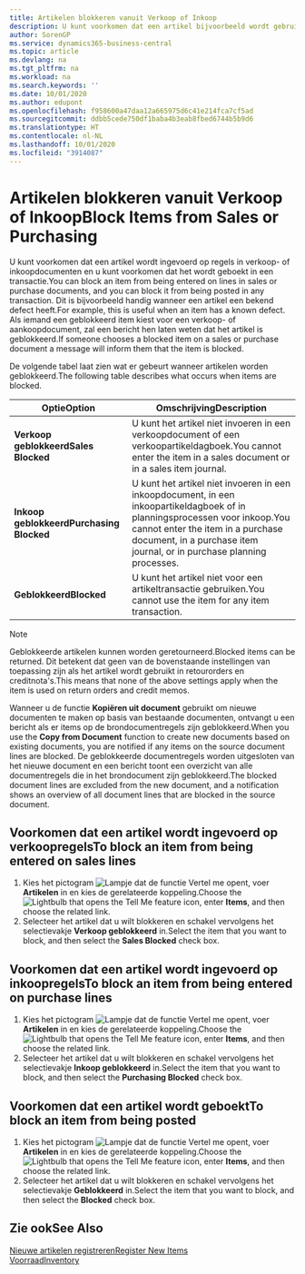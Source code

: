 ```yaml
---
title: Artikelen blokkeren vanuit Verkoop of Inkoop
description: U kunt voorkomen dat een artikel bijvoorbeeld wordt gebruikt in verkoop- of inkoopdocumenten.
author: SorenGP
ms.service: dynamics365-business-central
ms.topic: article
ms.devlang: na
ms.tgt_pltfrm: na
ms.workload: na
ms.search.keywords: ''
ms.date: 10/01/2020
ms.author: edupont
ms.openlocfilehash: f958600a47daa12a665975d6c41e214fca7cf5ad
ms.sourcegitcommit: ddbb5cede750df1baba4b3eab8fbed6744b5b9d6
ms.translationtype: HT
ms.contentlocale: nl-NL
ms.lasthandoff: 10/01/2020
ms.locfileid: "3914087"
---
```

# <a name="block-items-from-sales-or-purchasing"></a><span data-ttu-id="2b71a-103">Artikelen blokkeren vanuit Verkoop of Inkoop</span><span class="sxs-lookup"><span data-stu-id="2b71a-103">Block Items from Sales or Purchasing</span></span>
<span data-ttu-id="2b71a-104">U kunt voorkomen dat een artikel wordt ingevoerd op regels in verkoop- of inkoopdocumenten en u kunt voorkomen dat het wordt geboekt in een transactie.</span><span class="sxs-lookup"><span data-stu-id="2b71a-104">You can block an item from being entered on lines in sales or purchase documents, and you can block it from being posted in any transaction.</span></span> <span data-ttu-id="2b71a-105">Dit is bijvoorbeeld handig wanneer een artikel een bekend defect heeft.</span><span class="sxs-lookup"><span data-stu-id="2b71a-105">For example, this is useful when an item has a known defect.</span></span> <span data-ttu-id="2b71a-106">Als iemand een geblokkeerd item kiest voor een verkoop- of aankoopdocument, zal een bericht hen laten weten dat het artikel is geblokkeerd.</span><span class="sxs-lookup"><span data-stu-id="2b71a-106">If someone chooses a blocked item on a sales or purchase document a message will inform them that the item is blocked.</span></span>

<span data-ttu-id="2b71a-107">De volgende tabel laat zien wat er gebeurt wanneer artikelen worden geblokkeerd.</span><span class="sxs-lookup"><span data-stu-id="2b71a-107">The following table describes what occurs when items are blocked.</span></span>  

|<span data-ttu-id="2b71a-108">Optie</span><span class="sxs-lookup"><span data-stu-id="2b71a-108">Option</span></span>|<span data-ttu-id="2b71a-109">Omschrijving</span><span class="sxs-lookup"><span data-stu-id="2b71a-109">Description</span></span>|  
|--------------------|------------|  
|<span data-ttu-id="2b71a-110">**Verkoop geblokkeerd**</span><span class="sxs-lookup"><span data-stu-id="2b71a-110">**Sales Blocked**</span></span>|<span data-ttu-id="2b71a-111">U kunt het artikel niet invoeren in een verkoopdocument of een verkoopartikeldagboek.</span><span class="sxs-lookup"><span data-stu-id="2b71a-111">You cannot enter the item in a sales document or in a sales item journal.</span></span>|  
|<span data-ttu-id="2b71a-112">**Inkoop geblokkeerd**</span><span class="sxs-lookup"><span data-stu-id="2b71a-112">**Purchasing Blocked**</span></span>|<span data-ttu-id="2b71a-113">U kunt het artikel niet invoeren in een inkoopdocument, in een inkoopartikeldagboek of in planningsprocessen voor inkoop.</span><span class="sxs-lookup"><span data-stu-id="2b71a-113">You cannot enter the item in a purchase document, in a purchase item journal, or in purchase planning processes.</span></span>|  
|<span data-ttu-id="2b71a-114">**Geblokkeerd**</span><span class="sxs-lookup"><span data-stu-id="2b71a-114">**Blocked**</span></span>|<span data-ttu-id="2b71a-115">U kunt het artikel niet voor een artikeltransactie gebruiken.</span><span class="sxs-lookup"><span data-stu-id="2b71a-115">You cannot use the item for any item transaction.</span></span>|  

> [!NOTE]
> <span data-ttu-id="2b71a-116">Geblokkeerde artikelen kunnen worden geretourneerd.</span><span class="sxs-lookup"><span data-stu-id="2b71a-116">Blocked items can be returned.</span></span> <span data-ttu-id="2b71a-117">Dit betekent dat geen van de bovenstaande instellingen van toepassing zijn als het artikel wordt gebruikt in retourorders en creditnota's.</span><span class="sxs-lookup"><span data-stu-id="2b71a-117">This means that none of the above settings apply when the item is used on return orders and credit memos.</span></span>

<span data-ttu-id="2b71a-118">Wanneer u de functie **Kopiëren uit document** gebruikt om nieuwe documenten te maken op basis van bestaande documenten, ontvangt u een bericht als er items op de brondocumentregels zijn geblokkeerd.</span><span class="sxs-lookup"><span data-stu-id="2b71a-118">When you use the **Copy from Document** function to create new documents based on existing documents, you are notified if any items on the source document lines are blocked.</span></span> <span data-ttu-id="2b71a-119">De geblokkeerde documentregels worden uitgesloten van het nieuwe document en een bericht toont een overzicht van alle documentregels die in het brondocument zijn geblokkeerd.</span><span class="sxs-lookup"><span data-stu-id="2b71a-119">The blocked document lines are excluded from the new document, and a notification shows an overview of all document lines that are blocked in the source document.</span></span>

## <a name="to-block-an-item-from-being-entered-on-sales-lines"></a><span data-ttu-id="2b71a-120">Voorkomen dat een artikel wordt ingevoerd op verkoopregels</span><span class="sxs-lookup"><span data-stu-id="2b71a-120">To block an item from being entered on sales lines</span></span>  
1.  <span data-ttu-id="2b71a-121">Kies het pictogram ![Lampje dat de functie Vertel me opent](media/ui-search/search_small.png "Vertel me wat u wilt doen"), voer **Artikelen** in en kies de gerelateerde koppeling.</span><span class="sxs-lookup"><span data-stu-id="2b71a-121">Choose the ![Lightbulb that opens the Tell Me feature](media/ui-search/search_small.png "Tell me what you want to do") icon, enter **Items**, and then choose the related link.</span></span>  
2.  <span data-ttu-id="2b71a-122">Selecteer het artikel dat u wilt blokkeren en schakel vervolgens het selectievakje **Verkoop geblokkeerd** in.</span><span class="sxs-lookup"><span data-stu-id="2b71a-122">Select the item that you want to block, and then select the **Sales Blocked** check box.</span></span>  

## <a name="to-block-an-item-from-being-entered-on-purchase-lines"></a><span data-ttu-id="2b71a-123">Voorkomen dat een artikel wordt ingevoerd op inkoopregels</span><span class="sxs-lookup"><span data-stu-id="2b71a-123">To block an item from being entered on purchase lines</span></span>  
1.  <span data-ttu-id="2b71a-124">Kies het pictogram ![Lampje dat de functie Vertel me opent](media/ui-search/search_small.png "Vertel me wat u wilt doen"), voer **Artikelen** in en kies de gerelateerde koppeling.</span><span class="sxs-lookup"><span data-stu-id="2b71a-124">Choose the ![Lightbulb that opens the Tell Me feature](media/ui-search/search_small.png "Tell me what you want to do") icon, enter **Items**, and then choose the related link.</span></span>  
2.  <span data-ttu-id="2b71a-125">Selecteer het artikel dat u wilt blokkeren en schakel vervolgens het selectievakje **Inkoop geblokkeerd** in.</span><span class="sxs-lookup"><span data-stu-id="2b71a-125">Select the item that you want to block, and then select the **Purchasing Blocked** check box.</span></span>  

## <a name="to-block-an-item-from-being-posted"></a><span data-ttu-id="2b71a-126">Voorkomen dat een artikel wordt geboekt</span><span class="sxs-lookup"><span data-stu-id="2b71a-126">To block an item from being posted</span></span>
1. <span data-ttu-id="2b71a-127">Kies het pictogram ![Lampje dat de functie Vertel me opent](media/ui-search/search_small.png "Vertel me wat u wilt doen"), voer **Artikelen** in en kies de gerelateerde koppeling.</span><span class="sxs-lookup"><span data-stu-id="2b71a-127">Choose the ![Lightbulb that opens the Tell Me feature](media/ui-search/search_small.png "Tell me what you want to do") icon, enter **Items**, and then choose the related link.</span></span>
2. <span data-ttu-id="2b71a-128">Selecteer het artikel dat u wilt blokkeren en schakel vervolgens het selectievakje **Geblokkeerd** in.</span><span class="sxs-lookup"><span data-stu-id="2b71a-128">Select the item that you want to block, and then select the **Blocked** check box.</span></span>

## <a name="see-also"></a><span data-ttu-id="2b71a-129">Zie ook</span><span class="sxs-lookup"><span data-stu-id="2b71a-129">See Also</span></span>  
[<span data-ttu-id="2b71a-130">Nieuwe artikelen registreren</span><span class="sxs-lookup"><span data-stu-id="2b71a-130">Register New Items</span></span>](inventory-how-register-new-items.md)  
[<span data-ttu-id="2b71a-131">Voorraad</span><span class="sxs-lookup"><span data-stu-id="2b71a-131">Inventory</span></span>](inventory-manage-inventory.md)  
